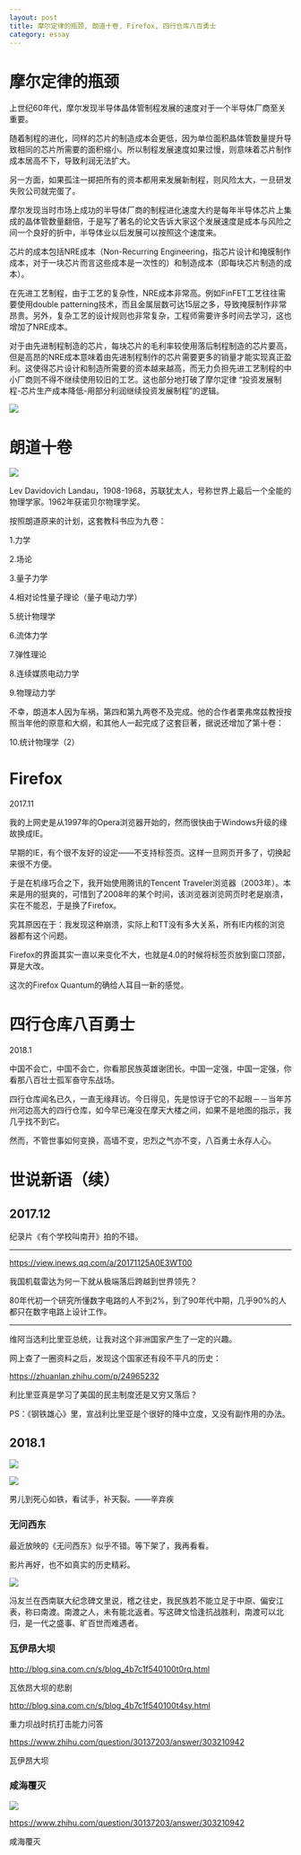 ```yaml
---
layout: post
title: 摩尔定律的瓶颈, 朗道十卷, Firefox, 四行仓库八百勇士
category: essay 
---
```


# 摩尔定律的瓶颈

上世纪60年代，摩尔发现半导体晶体管制程发展的速度对于一个半导体厂商至关重要。

随着制程的进化，同样的芯片的制造成本会更低，因为单位面积晶体管数量提升导致相同的芯片所需要的面积缩小。所以制程发展速度如果过慢，则意味着芯片制作成本居高不下，导致利润无法扩大。

另一方面，如果孤注一掷把所有的资本都用来发展新制程，则风险太大，一旦研发失败公司就完蛋了。

摩尔发现当时市场上成功的半导体厂商的制程进化速度大约是每年半导体芯片上集成的晶体管数量翻倍，于是写了著名的论文告诉大家这个发展速度是成本与风险之间一个良好的折中，半导体业以后发展可以按照这个速度来。

芯片的成本包括NRE成本（Non-Recurring Engineering，指芯片设计和掩膜制作成本，对于一块芯片而言这些成本是一次性的）和制造成本（即每块芯片制造的成本）。

在先进工艺制程，由于工艺的复杂性，NRE成本非常高。例如FinFET工艺往往需要使用double patterning技术，而且金属层数可达15层之多，导致掩膜制作非常昂贵。另外，复杂工艺的设计规则也非常复杂，工程师需要许多时间去学习，这也增加了NRE成本。

对于由先进制程制造的芯片，每块芯片的毛利率较使用落后制程制造的芯片要高，但是高昂的NRE成本意味着由先进制程制作的芯片需要更多的销量才能实现真正盈利。这使得芯片设计和制造所需要的资本越来越高，而无力负担先进工艺制程的中小厂商则不得不继续使用较旧的工艺。这也部分地打破了摩尔定律 “投资发展制程-芯片生产成本降低-用部分利润继续投资发展制程”的逻辑。

![](/images/article/moore.jpg)

# 朗道十卷

![](/images/article/Landau.png)

Lev Davidovich Landau，1908-1968，苏联犹太人，号称世界上最后一个全能的物理学家。1962年获诺贝尔物理学奖。

按照朗道原来的计划，这套教科书应为九卷：

1.力学

2.场论

3.量子力学

4.相对论性量子理论（量子电动力学）

5.统计物理学

6.流体力学

7.弹性理论

8.连续媒质电动力学

9.物理动力学

不幸，朗道本人因为车祸，第四和第九两卷不及完成。他的合作者栗弗席兹教授按照当年他的原意和大纲，和其他人一起完成了这套巨著，据说还增加了第十卷：

10.统计物理学（2）

# Firefox

2017.11

我的上网史是从1997年的Opera浏览器开始的，然而很快由于Windows升级的缘故换成IE。

早期的IE，有个很不友好的设定——不支持标签页。这样一旦网页开多了，切换起来很不方便。

于是在机缘巧合之下，我开始使用腾讯的Tencent Traveler浏览器（2003年）。本来是用的挺爽的，可惜到了2008年的某个时间，该浏览器浏览网页时老是崩溃，实在不能忍，于是换了Firefox。

究其原因在于：我发现这种崩溃，实际上和TT没有多大关系，所有IE内核的浏览器都有这个问题。

Firefox的界面其实一直以来变化不大，也就是4.0的时候将标签页放到窗口顶部，算是大改。

这次的Firefox Quantum的确给人耳目一新的感觉。

# 四行仓库八百勇士

2018.1

中国不会亡，中国不会亡，你看那民族英雄谢团长。中国一定强，中国一定强，你看那八百壮士孤军奋守东战场。

四行仓库闻名已久，一直无缘拜访。今日得见，先是惊讶于它的不起眼－－当年苏州河边高大的四行仓库，如今早已淹没在摩天大楼之间，如果不是地图的指示，我几乎找不到它。

然而，不管世事如何变换，高墙不变，忠烈之气亦不变，八百勇士永存人心。

# 世说新语（续）

## 2017.12

纪录片《有个学校叫南开》拍的不错。

----

https://view.inews.qq.com/a/20171125A0E3WT00

我国机载雷达为何一下就从极端落后跨越到世界领先？

80年代初一个研究所懂数字电路的人不到2%，到了90年代中期，几乎90%的人都只在数字电路上设计工作。

----

维阿当选利比里亚总统，让我对这个非洲国家产生了一定的兴趣。

网上查了一圈资料之后，发现这个国家还有段不平凡的历史：

https://zhuanlan.zhihu.com/p/24965232

利比里亚真是学习了美国的民主制度还是又穷又落后？

PS：《钢铁雄心》里，宣战利比里亚是个很好的降中立度，又没有副作用的办法。

## 2018.1

![](/images/img2/BJ_subway.jpg)

![](/images/img2/EU.jpg)

男儿到死心如铁，看试手，补天裂。——辛弃疾

### 无问西东

最近放映的《无问西东》似乎不错。等下架了，我再看看。

影片再好，也不如真实的历史精彩。

![](/images/img2/XNLD.jpg)

冯友兰在西南联大纪念碑文里说，稽之往史，我民族若不能立足于中原、偏安江表，称曰南渡。南渡之人，未有能北返者。写这碑文恰逢抗战胜利，南渡可以北归，是一代之盛事、旷百世而难遇者。

### 瓦伊昂大坝

http://blog.sina.com.cn/s/blog_4b7c1f540100t0rq.html

瓦依昂大坝的悲剧

http://blog.sina.com.cn/s/blog_4b7c1f540100t4sy.html

重力坝战时抗打击能力问答

https://www.zhihu.com/question/30137203/answer/303210942

瓦伊昂大坝

### 咸海覆灭

![](/images/img2/salt_sea.jpg)

https://www.zhihu.com/question/30137203/answer/303210942

咸海覆灭


